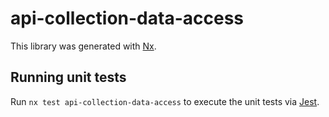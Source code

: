 # api-collection-data-access

This library was generated with [Nx](https://nx.dev).

## Running unit tests

Run `nx test api-collection-data-access` to execute the unit tests via [Jest](https://jestjs.io).
